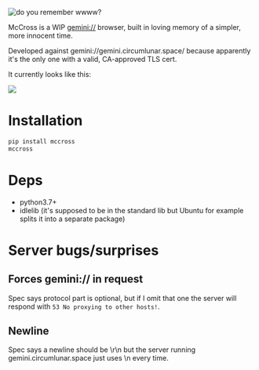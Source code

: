 ![do you remember wwww?](https://p.caophim.net/81.webp)

McCross is a WIP [gemini://](https://gemini.circumlunar.space/) browser,
built in loving memory of a simpler, more innocent time.

Developed against gemini://gemini.circumlunar.space/ because apparently
it's the only one with a valid, CA-approved TLS cert.

It currently looks like this:

![](https://p.caophim.net/82.png)

# Installation

```sh
pip install mccross
mccross
```

# Deps

- python3.7+
- idlelib (it's supposed to be in the standard lib but Ubuntu for example
  splits it into a separate package)

# Server bugs/surprises

## Forces gemini:// in request

Spec says protocol part is optional, but if I omit that one the server will
respond with `53 No proxying to other hosts!`.

## Newline

Spec says a newline should be \r\n but the server running
gemini.circumlunar.space just uses \n every time.
